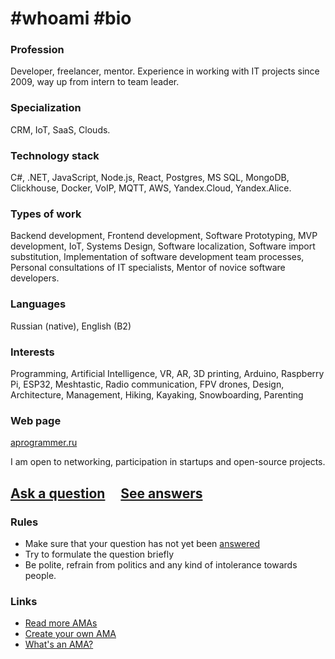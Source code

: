 # #whoami #bio

### Profession

Developer, freelancer, mentor.
Experience in working with IT projects since 2009, way up from intern to team leader.

### Specialization

CRM, IoT, SaaS, Clouds.

### Technology stack

C#, .NET, JavaScript, Node.js, React, Postgres, MS SQL, MongoDB, Clickhouse, Docker, VoIP, MQTT, AWS, Yandex.Cloud, Yandex.Alice.

### Types of work

Backend development, Frontend development, Software Prototyping, MVP development, IoT, Systems Design, Software localization, Software import substitution, Implementation of software development team processes, Personal consultations of IT specialists, Mentor of novice software developers.

### Languages

Russian (native), English (B2)

### Interests

Programming, Artificial Intelligence, VR, AR, 3D printing, Arduino, Raspberry Pi, ESP32, Meshtastic, Radio communication, FPV drones, Design, Architecture, Management, Hiking, Kayaking, Snowboarding, Parenting

### Web page

[aprogrammer.ru](http://aprogrammer.ru)

I am open to networking, participation in startups and open-source projects.

## [Ask a question](../../issues/new) &nbsp;&nbsp;&nbsp; [See answers](../../issues?q=is%3Aissue+is%3Aclosed)

### Rules

- Make sure that your question has not yet been [answered](../../issues?q=is%3Aissue+is%3Aclosed)
- Try to formulate the question briefly
- Be polite, refrain from politics and any kind of intolerance towards people.

### Links
- [Read more AMAs](https://github.com/sindresorhus/amas)
- [Create your own AMA](https://github.com/sindresorhus/amas/blob/master/create-ama.md)
- [What's an AMA?](https://en.wikipedia.org/wiki/Reddit#IAmA_and_AMA)
